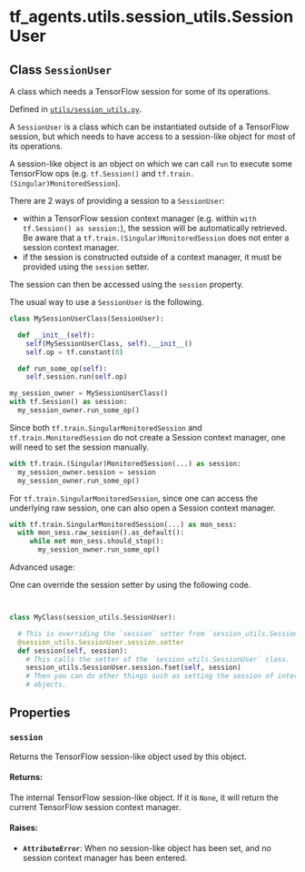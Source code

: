 <div itemscope itemtype="http://developers.google.com/ReferenceObject">
<meta itemprop="name" content="tf_agents.utils.session_utils.SessionUser" />
<meta itemprop="path" content="Stable" />
<meta itemprop="property" content="session"/>
</div>

# tf_agents.utils.session_utils.SessionUser

## Class `SessionUser`

A class which needs a TensorFlow session for some of its operations.





Defined in [`utils/session_utils.py`](https://github.com/tensorflow/agents/tree/master/tf_agents/utils/session_utils.py).

<!-- Placeholder for "Used in" -->

A `SessionUser` is a class which can be instantiated outside of a
TensorFlow session, but which needs to have access to a session-like object
for most of its operations.

A session-like object is an object on which we can call `run` to execute
some TensorFlow ops (e.g. `tf.Session()` and
`tf.train.(Singular)MonitoredSession`).

There are 2 ways of providing a session to a `SessionUser`:
- within a TensorFlow session context manager (e.g. within
  `with tf.Session() as session:`), the session will be automatically
  retrieved. Be aware that a `tf.train.(Singular)MonitoredSession` does not
  enter a session context manager.
- if the session is constructed outside of a context manager, it must be
  provided using the `session` setter.

The session can then be accessed using the `session` property.

The usual way to use a `SessionUser` is the following.
```python
class MySessionUserClass(SessionUser):

  def __init__(self):
    self(MySessionUserClass, self).__init__()
    self.op = tf.constant(0)

  def run_some_op(self):
    self.session.run(self.op)

my_session_owner = MySessionUserClass()
with tf.Session() as session:
  my_session_owner.run_some_op()
```

Since both `tf.train.SingularMonitoredSession` and `tf.train.MonitoredSession`
do not create a Session context manager, one will need to set the session
manually.
```python
with tf.train.(Singular)MonitoredSession(...) as session:
  my_session_owner.session = session
  my_session_owner.run_some_op()
```

For `tf.train.SingularMonitoredSession`, since one can access the
underlying raw session, one can also open a Session context manager.
```python
with tf.train.SingularMonitoredSession(...) as mon_sess:
  with mon_sess.raw_session().as_default():
     while not mon_sess.should_stop():
       my_session_owner.run_some_op()
```

Advanced usage:

One can override the session setter by using the following code.
```python


class MyClass(session_utils.SessionUser):

  # This is overriding the `session` setter from `session_utils.SessionUser`.
  @session_utils.SessionUser.session.setter
  def session(self, session):
    # This calls the setter of the `session_utils.SessionUser` class.
    session_utils.SessionUser.session.fset(self, session)
    # Then you can do other things such as setting the session of internal
    # objects.
```

## Properties

<h3 id="session"><code>session</code></h3>

Returns the TensorFlow session-like object used by this object.

#### Returns:

The internal TensorFlow session-like object. If it is `None`, it will
return the current TensorFlow session context manager.


#### Raises:

* <b>`AttributeError`</b>: When no session-like object has been set, and no
    session context manager has been entered.



